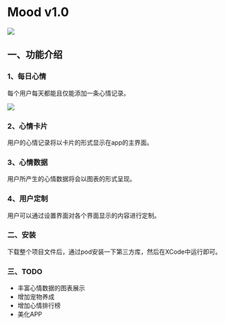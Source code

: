 # Mood v1.0
![](http://olrdynjoh.bkt.clouddn.com/icon-83.5@2x.png)

## 一、功能介绍

### 1、每日心情

每个用户每天都能且仅能添加一条心情记录。

![](http://olrdynjoh.bkt.clouddn.com/IMG_2074.PNG)

### 2、心情卡片

用户的心情记录将以卡片的形式显示在app的主界面。



### 3、心情数据

用户所产生的心情数据将会以图表的形式呈现。



### 4、用户定制

用户可以通过设置界面对各个界面显示的内容进行定制。



### 二、安装

下载整个项目文件后，通过pod安装一下第三方库，然后在XCode中运行即可。



### 三、TODO

- 丰富心情数据的图表展示
- 增加宠物养成
- 增加心情排行榜
- 美化APP











